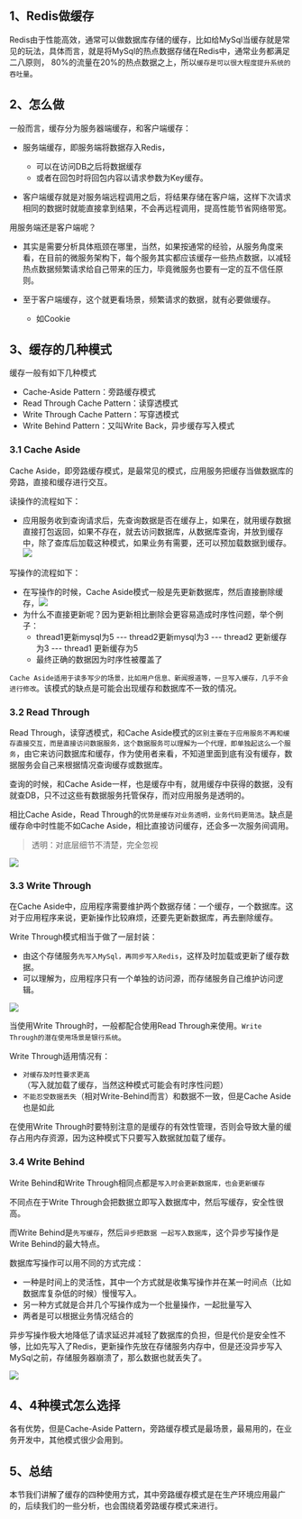 
## 1、Redis做缓存

Redis由于性能高效，通常可以做数据库存储的缓存，比如给MySql当缓存就是常见的玩法，具体而言，就是将MySql的热点数据存储在Redis中，通常业务都满足二八原则， 80%的流量在20%的热点数据之上，所以`缓存是可以很大程度提升系统的吞吐量`。
## 2、怎么做

一般而言，缓存分为服务器端缓存，和客户端缓存：

- 服务端缓存，即服务端将数据存入Redis，
	- 可以在访问DB之后将数据缓存
	- 或者在回包时将回包内容以请求参数为Key缓存。

- 客户端缓存就是对服务端远程调用之后，将结果存储在客户端，这样下次请求相同的数据时就能直接拿到结果，不会再远程调用，提高性能节省网络带宽。

用服务端还是客户端呢？

- 其实是需要分析具体瓶颈在哪里，当然，如果按通常的经验，从服务角度来看，在目前的微服务架构下，每个服务其实都应该缓存一些热点数据，以减轻热点数据频繁请求给自己带来的压力，毕竟微服务也要有一定的互不信任原则。

- 至于客户端缓存，这个就更看场景，频繁请求的数据，就有必要做缓存。
	- 如Cookie

## 3、缓存的几种模式

缓存一般有如下几种模式

- Cache-Aside Pattern：旁路缓存模式
- Read Through Cache Pattern：读穿透模式
- Write Through Cache Pattern：写穿透模式
- Write Behind Pattern：又叫Write Back，异步缓存写入模式
### 3.1 Cache Aside

Cache Aside，即旁路缓存模式，是最常见的模式，应用服务把缓存当做数据库的旁路，直接和缓存进行交互。

读操作的流程如下：
- 应用服务收到查询请求后，先查询数据是否在缓存上，如果在，就用缓存数据直接打包返回，如果不存在，就去访问数据库，从数据库查询，并放到缓存中，除了查库后加载这种模式，如果业务有需要，还可以预加载数据到缓存。![](https://image-for.oss-cn-guangzhou.aliyuncs.com/for-obsidian/Java_Study/2_%E5%AD%A6%E4%B9%A0%E7%AC%94%E8%AE%B0/1_Java%E8%AF%AD%E8%A8%80%E6%A0%B8%E5%BF%83/1_Java%E5%9F%BA%E7%A1%80/1_Java%E5%A4%8D%E4%B9%A0%E7%AC%94%E8%AE%B0/Pasted%20image%2020231107102034.png)

写操作的流程如下：
- 在写操作的时候，Cache Aside模式一般是先更新数据库，然后直接删除缓存，![](https://image-for.oss-cn-guangzhou.aliyuncs.com/for-obsidian/Java_Study/2_%E5%AD%A6%E4%B9%A0%E7%AC%94%E8%AE%B0/1_Java%E8%AF%AD%E8%A8%80%E6%A0%B8%E5%BF%83/1_Java%E5%9F%BA%E7%A1%80/1_Java%E5%A4%8D%E4%B9%A0%E7%AC%94%E8%AE%B0/Pasted%20image%2020231107102306.png)
- 为什么不直接更新呢？因为更新相比删除会更容易造成时序性问题，举个例子：
	- thread1更新mysql为5 --- thread2更新mysql为3 --- thread2 更新缓存为3 --- thread1 更新缓存为5
	- 最终正确的数据因为时序性被覆盖了

`Cache Aside适用于读多写少的场景，比如用户信息、新闻报道等，一旦写入缓存，几乎不会进行修改`。该模式的缺点是可能会出现缓存和数据库不一致的情况。
### 3.2 Read Through

Read Through，读穿透模式，和Cache Aside模式的`区别主要在于应用服务不再和缓存直接交互，而是直接访问数据服务，这个数据服务可以理解为一个代理，即单独起这么一个服务`，由它来访问数据库和缓存，作为使用者来看，不知道里面到底有没有缓存，数据服务会自己来根据情况查询缓存或数据库。

查询的时候，和Cache Aside一样，也是缓存中有，就用缓存中获得的数据，没有就查DB，只不过这些有数据服务托管保存，而对应用服务是透明的。

相比Cache Aside，Read Through的`优势是缓存对业务透明，业务代码更简洁`。缺点是缓存命中时性能不如Cache Aside，相比直接访问缓存，还会多一次服务间调用。

> 透明：对底层细节不清楚，完全忽视

![](https://image-for.oss-cn-guangzhou.aliyuncs.com/for-obsidian/Java_Study/2_%E5%AD%A6%E4%B9%A0%E7%AC%94%E8%AE%B0/1_Java%E8%AF%AD%E8%A8%80%E6%A0%B8%E5%BF%83/1_Java%E5%9F%BA%E7%A1%80/1_Java%E5%A4%8D%E4%B9%A0%E7%AC%94%E8%AE%B0/Pasted%20image%2020231107102925.png)
### 3.3 Write Through

在Cache Aside中，应用程序需要维护两个数据存储：一个缓存，一个数据库。这对于应用程序来说，更新操作比较麻烦，还要先更新数据库，再去删除缓存。

Write Through模式相当于做了一层封装：

- 由这个存储服务`先写入MySql，再同步写入Redis`，这样及时加载或更新了缓存数据。
- 可以理解为，应用程序只有一个单独的访问源，而存储服务自己维护访问逻辑。

![](https://image-for.oss-cn-guangzhou.aliyuncs.com/for-obsidian/Java_Study/2_%E5%AD%A6%E4%B9%A0%E7%AC%94%E8%AE%B0/1_Java%E8%AF%AD%E8%A8%80%E6%A0%B8%E5%BF%83/1_Java%E5%9F%BA%E7%A1%80/1_Java%E5%A4%8D%E4%B9%A0%E7%AC%94%E8%AE%B0/Pasted%20image%2020231107103132.png)

当使用Write Through时，一般都配合使用Read Through来使用。`Write Through的潜在使用场景是银行系统`。

Write Through适用情况有：

- `对缓存及时性要求更高`（写入就加载了缓存，当然这种模式可能会有时序性问题）
- `不能忍受数据丢失`（相对Write-Behind而言）和数据不一致，但是Cache Aside也是如此

在使用Write Through时要特别注意的是缓存的有效性管理，否则会导致大量的缓存占用内存资源，因为这种模式下只要写入数据就加载了缓存。

### 3.4 Write Behind

Write Behind和Write Through相同点都是`写入时会更新数据库，也会更新缓存`

不同点在于Write Through会把数据立即写入数据库中，然后写缓存，安全性很高。

而Write Behind是`先写缓存`，然后`异步把数据 一起写入数据库`，这个异步写操作是Write Behind的最大特点。

数据库写操作可以用不同的方式完成：  

- 一种是时间上的灵活性，其中一个方式就是收集写操作并在某一时间点（比如数据库复杂低的时候）慢慢写入。
- 另一种方式就是合并几个写操作成为一个批量操作，一起批量写入
- 两者是可以根据业务情况结合的

异步写操作极大地降低了请求延迟并减轻了数据库的负担，但是代价是安全性不够，比如先写入了Redis，更新操作先放在存储服务内存中，但是还没异步写入MySql之前，存储服务器崩溃了，那么数据也就丢失了。

![](https://image-for.oss-cn-guangzhou.aliyuncs.com/for-obsidian/Java_Study/2_%E5%AD%A6%E4%B9%A0%E7%AC%94%E8%AE%B0/1_Java%E8%AF%AD%E8%A8%80%E6%A0%B8%E5%BF%83/1_Java%E5%9F%BA%E7%A1%80/1_Java%E5%A4%8D%E4%B9%A0%E7%AC%94%E8%AE%B0/Pasted%20image%2020231107104105.png)

## 4、4种模式怎么选择

各有优势，但是Cache-Aside Pattern，旁路缓存模式是最场景，最易用的，在业务开发中，其他模式很少会用到。

## 5、总结

本节我们讲解了缓存的四种使用方式，其中旁路缓存模式是在生产环境应用最广的，后续我们的一些分析，也会围绕着旁路缓存模式来进行。